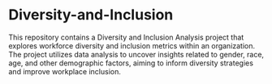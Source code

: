 # Diversity-and-Inclusion
This repository contains a Diversity and Inclusion Analysis project that explores workforce diversity and inclusion metrics within an organization. The project utilizes data analysis to uncover insights related to gender, race, age, and other demographic factors, aiming to inform diversity strategies and improve workplace inclusion.
